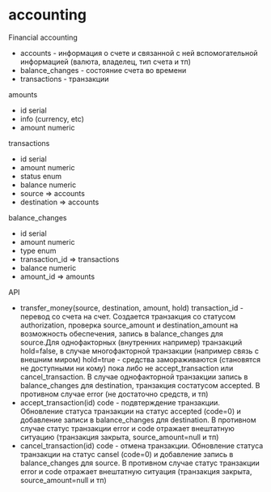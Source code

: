 # accounting
Financial accounting

* accounts - информация о счете и связанной с ней вспомогательной информацией (валюта, владелец, тип счета и тп)
* balance_changes - состояние счета во времени
* transactions - транзакции

amounts
* id serial
* info (currency, etc)
* amount numeric

transactions
* id serial
* amount numeric
* status enum
* balance numeric
* source => accounts
* destination => accounts

balance_changes
* id serial
* amount numeric
* type enum
* transaction_id => transactions
* balance numeric
* amount_id => amounts

API
* transfer_money(source, destination, amount, hold) transaction_id - перевод со счета на счет. Создается транзакция со статусом authorization, проверка source_amount и destination_amount на возможность обеспечения, запись в balance_changes для source.Для однофакторных (внутренних например) транзакций hold=false, в случае многофакторной транзакции (например связь с внешним миром) hold=true - средства замораживаются (становятся не доступными ни кому) пока либо не accept_transaction или cancel_transaction. В случае однофакторной транзакции запись в balance_changes для destination, транзакция состатусом accepted. В противном случае error (не достаточно средств, и тп)
* accept_transaction(id) code - подвтерждение транзакции. Обновление статуса транзакции на статус accepted (code=0) и добавление записи в balance_changes для destination. В противном случае статус транзакции error и code отражает внештатную ситуацию (транзакция закрыта, source_amount=null и тп)
* cancel_transaction(id) code - отмена транзакции. Обновление статуса транзакции на статус cansel (code=0) и добавление запись в balance_changes для source. В противном случае статус транзакции error и code отражает внештатную ситуация (транзакция закрыта, source_amount=null и тп)
